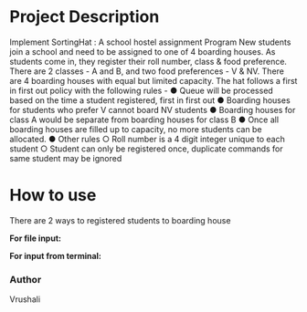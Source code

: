 # Project Description
Implement SortingHat : A school hostel assignment Program
New students join a school and need to be assigned to one of 4 boarding houses. As students come in,
they register their roll number, class & food preference. There are 2 classes - 
A and B, and two food preferences - V & NV. There are 4 boarding houses with equal but limited capacity.
The hat follows a first in first out policy with the following rules -
● Queue will be processed based on the time a student registered, first in first out
● Boarding houses for students who prefer V cannot board NV students
● Boarding houses for class A would be separate from boarding houses for class B
● Once all boarding houses are filled up to capacity, no more students can be allocated.
● Other rules
○ Roll number is a 4 digit integer unique to each student
○ Student can only be registered once, duplicate commands for same student may be
ignored

# How to use

There are 2 ways to registered students to boarding house 

**For file input:**

**For input from terminal:**


### Author
  Vrushali